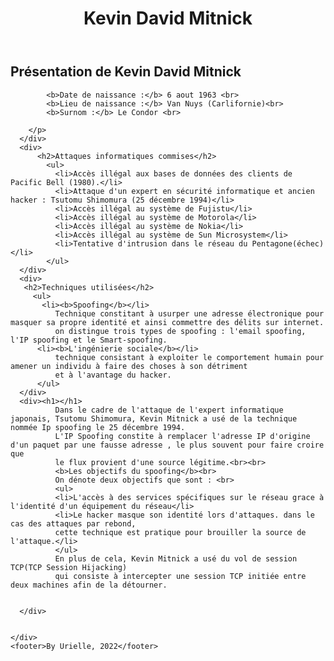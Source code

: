 <!DOCTYPE HTML>
  <head>

   <title>Hacker - Kevin Mitnick</title>
  </head> 
   <body>
    <div>
      <header>
    <h1>Kevin David Mitnick</h1>
    </header>
      <div>
        <p>
            <h2>Présentation de Kevin David Mitnick</h2>
            
            <b>Date de naissance :</b> 6 aout 1963 <br>
            <b>Lieu de naissance :</b> Van Nuys (Carlifornie)<br>
            <b>Surnom :</b> Le Condor <br>
            
        </p>
      </div>
      <div>
          <h2>Attaques informatiques commises</h2>          
            <ul>
              <li>Accès illégal aux bases de données des clients de Pacific Bell (1980).</li>
              <li>Attaque d'un expert en sécurité informatique et ancien hacker : Tsutomu Shimomura (25 décembre 1994)</li>   
              <li>Accès illégal au système de Fujistu</li>
              <li>Accès illégal au système de Motorola</li>
              <li>Accès illégal au système de Nokia</li>
              <li>Accès illégal au système de Sun Microsystem</li>
              <li>Tentative d'intrusion dans le réseau du Pentagone(échec)</li>
            </ul>
      </div>
      <div>
       <h2>Techniques utilisées</h2> 
         <ul>
           <li><b>Spoofing</b></li>
              Technique constitant à usurper une adresse électronique pour masquer sa propre identité et ainsi commettre des délits sur internet.
              on distingue trois types de spoofing : l'email spoofing, l'IP spoofing et le Smart-spoofing.
          <li><b>L'ingénierie sociale</b></li>
              technique consistant à exploiter le comportement humain pour amener un individu à faire des choses à son détriment
              et à l'avantage du hacker.
          </ul>
      </div>
      <div><h1></h1>
              Dans le cadre de l'attaque de l'expert informatique japonais, Tsutomu Shimomura, Kevin Mitnick a usé de la technique nommée Ip spoofing le 25 décembre 1994. 
              L'IP Spoofing constite à remplacer l'adresse IP d'origine d'un paquet par une fausse adresse , le plus souvent pour faire croire que
              le flux provient d'une source légitime.<br><br>
              <b>Les objectifs du spoofing</b><br>
              On dénote deux objectifs que sont : <br>
              <ul>
              <li>L'accès à des services spécifiques sur le réseau grace à l'identité d'un équipement du réseau</li>
              <li>Le hacker masque son identité lors d'attaques. dans le cas des attaques par rebond,
              cette technique est pratique pour brouiller la source de l'attaque.</li>
              </ul>
              En plus de cela, Kevin Mitnick a usé du vol de session TCP(TCP Session Hijacking)
              qui consiste à intercepter une session TCP initiée entre deux machines afin de la détourner.
              
              
      </div>    

    
    </div>
    <footer>By Urielle, 2022</footer>
    
   </body> 
